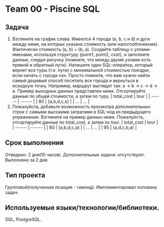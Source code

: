 # Team 00 - Piscine SQL

## Задача
1. Взгляните на график слева.
Имеются 4 города (a, b, c и d) и дуги между ними, на которых указана стоимость (или налогообложение). Фактически стоимость (a, b) = (b, a).
Создайте таблицу с узлами-именами, используя структуру {point1, point2, cost}, и заполните данные, следуя рисунку (помните, что между двумя узлами есть прямой и обратный пути).
Напишите один SQL-оператор, который вернет все туры (т.е. пути) с минимальной стоимостью поездки, если начать с города «a».
Просто помните, что вам нужно найти самый дешевый способ посетить все города и вернуться в исходную точку. Например, маршрут выглядит так: a -> b -> c -> d -> a.
Пример выходных данных представлен ниже. Отсортируйте данные по общей стоимости, а затем по туру.
| total_cost | tour |
| ------ | ------ |
| 80 | {a,b,d,c,a} |
| ... | ... |
2. Пожалуйста, добавьте возможность просмотра дополнительных строк с самыми высокими затратами в SQL-код из предыдущего упражнения. Взгляните на пример данных ниже. Пожалуйста, отсортируйте данные по total_cost, а затем по tour.
| total_cost | tour |
| ------ | ------ |
| 80 | {a,b,d,c,a} |
| ... | ... |
| 95 | {a,d,c,b,a} |
## Срок выполнения
Отведено: 2 дня(10 часов).
Дополнительные задачи: отсутствуют.
Выполнено за 2 дня.
## Тип проекта
Групповой(полученная позиция - тимлид). Имплементировал половину задач.
## Используемые языки/технологии/библиотеки.
SQL, PostgreSQL.
